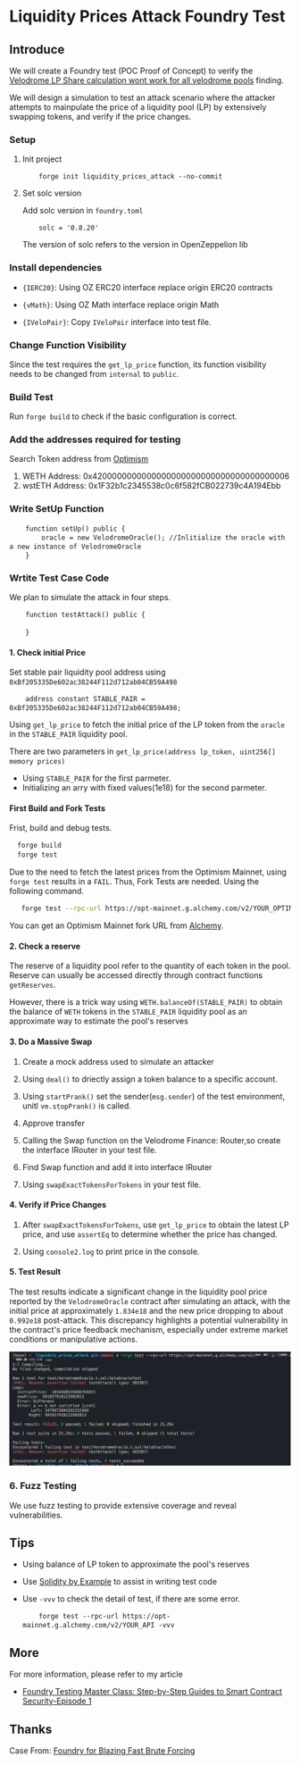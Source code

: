 # Liquidity Prices Attack Foundry Test

## Introduce

We will create a Foundry test (POC Proof of Concept) to verify the [Velodrome LP Share calculation wont work for all velodrome pools](https://github.com/hats-finance/VMEX-0x050183b53cf62bcd6c2a932632f8156953fd146f/issues/24) finding.

We will design a simulation to test an attack scenario where the attacker attempts to mainpulate the price of a liquidity pool (LP) by extensively swapping tokens, and verify if the price changes.

### Setup

1. Init project
   ```
       forge init liquidity_prices_attack --no-commit
   ```
2. Set solc version

   Add solc version in `foundry.toml`

   ```
       solc = '0.8.20'
   ```

   The version of solc refers to the version in OpenZeppelion lib


### Install dependencies

- `{IERC20}`: Using OZ ERC20 interface replace origin ERC20 contracts

- `{vMath}`: Using OZ Math interface replace origin Math

- `{IVeloPair}`: Copy `IVeloPair` interface into test file.


### Change Function Visibility

Since the test requires the `get_lp_price` function, its function visibility needs to be changed from `internal` to `public`.

### Build Test

Run `forge build` to check if the basic configuration is correct.

### Add the addresses required for testing

Search Token address from [Optimism](https://optimistic.etherscan.io/)

1. WETH Address: 0x4200000000000000000000000000000000000006
2. wstETH Address: 0x1F32b1c2345538c0c6f582fCB022739c4A194Ebb

### Write SetUp Function

```solidity
    function setUp() public {
        oracle = new VelodromeOracle(); //Inlitialize the oracle with a new instance of VelodromeOracle
    }
```

### Wrtite Test Case Code

We plan to simulate the attack in four steps.

```solidity
    function testAttack() public {

    }
```

#### 1. Check initial Price
Set stable pair liquidity pool address using `0xBf205335De602ac38244F112d712ab04CB59A498`

```
    address constant STABLE_PAIR = 0xBf205335De602ac38244F112d712ab04CB59A498;
```

Using `get_lp_price` to fetch the initial price of the LP token from the `oracle` in the `STABLE_PAIR` liquidity pool.

There are two parameters in `get_lp_price(address lp_token, uint256[] memory prices)`
- Using `STABLE_PAIR` for the first parmeter.
- Initializing an arry with fixed values(1e18) for the second parmeter.

#### First Build and Fork Tests
Frist, build and debug tests.

```bash
  forge build
  forge test
```

Due to the need to fetch the latest prices from the Optimism Mainnet, using `forge test` results in a `FAIL`. Thus, Fork Tests are needed. Using the following command.

```bash
   forge test --rpc-url https://opt-mainnet.g.alchemy.com/v2/YOUR_OPTIMISM_MAINNET_API
```

You can get an Optimism Mainnet fork URL from [Alchemy](https://www.alchemy.com/).


#### 2. Check a reserve

The reserve of a liquidity pool refer to the quantity of each token in the pool. Reserve can usually be accessed directly through contract functions `getReserves`.

However, there is a trick way using `WETH.balanceOf(STABLE_PAIR)` to obtain the balance of `WETH` tokens in the `STABLE_PAIR` liquidity pool as an approximate way to estimate the pool's reserves


#### 3. Do a Massive Swap
1. Create a mock address used to simulate an attacker

2. Using `deal()` to driectly assign a token balance to a specific account.

3. Using `startPrank()` set the sender(`msg.sender`) of the test environment, unitl `vm.stopPrank()` is called.

4. Approve transfer

5. Calling the Swap function on the Velodrome Finance: Router,so create the interface IRouter in your test file.
   
6. Find Swap function and add it into interface IRouter
   
7. Using `swapExactTokensForTokens` in your test file.

#### 4. Verify if Price Changes
1. After `swapExactTokensForTokens`, use `get_lp_price` to obtain the latest LP price, and use `assertEq` to determine whether the price has changed.
  
2. Using `console2.log` to print price in the console. 

#### 5. Test Result
The test results indicate a significant change in the liquidity pool price reported by the `VelodromeOracle` contract after simulating an attack, with the initial price at approximately `1.834e18` and the new price dropping to about `0.992e18` post-attack. This discrepancy highlights a potential vulnerability in the contract's price feedback mechanism, especially under extreme market conditions or manipulative actions.

![result](images/result.png)

### 6. Fuzz Testing

We use fuzz testing to provide extensive coverage and reveal vulnerabilities.

## Tips

- Using balance of LP token to approximate the pool's reserves

- Use [Solidity by Example](https://solidity-by-example.org/) to assist in writing test code 

- Use `-vvv` to check the detail of test, if there are some error.
  ```
      forge test --rpc-url https://opt-mainnet.g.alchemy.com/v2/YOUR_API -vvv
  ```
## More
For more information, please refer to my article

- [Foundry Testing Master Class: Step-by-Step Guides to Smart Contract Security-Episode 1]()

## Thanks
Case From: [Foundry for Blazing Fast Brute Forcing](https://youtu.be/tDFA8cnHoCY?t=8063)
